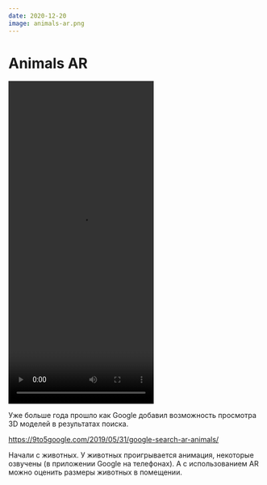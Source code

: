 ```yaml
---
date: 2020-12-20
image: animals-ar.png
---
```


# Animals AR

<video width="288" height="640" controls>
  <source src="animals-ar.mp4" type="video/mp4">
</video>

Уже больше года прошло как Google добавил возможность просмотра 3D моделей в результатах поиска.

https://9to5google.com/2019/05/31/google-search-ar-animals/

Начали с животных. У животных проигрывается анимация, некоторые озвучены (в приложении Google на телефонах).
А с использованием AR можно оценить размеры животных в помещении.
